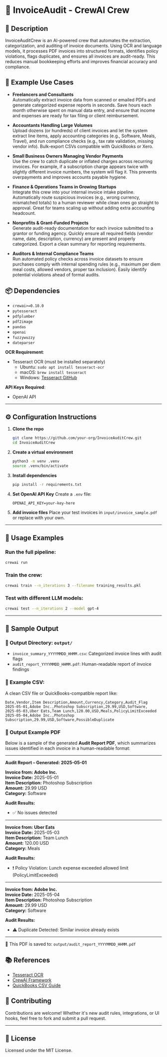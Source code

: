 # 🧾 InvoiceAudit - CrewAI Crew


## 📘 Description

InvoiceAuditCrew is an AI-powered crew that automates the extraction, categorization, and auditing of invoice documents. Using OCR and language models, it processes PDF invoices into structured formats, identifies policy violations, flags duplicates, and ensures all invoices are audit-ready. This reduces manual bookkeeping efforts and improves financial accuracy and compliance.

## 💼 Example Use Cases

- **Freelancers and Consultants**  
  Automatically extract invoice data from scanned or emailed PDFs and generate categorized expense reports in seconds. Save hours each month otherwise spent on manual data entry, and ensure that income and expenses are ready for tax filing or client reimbursement.

- **Accountants Handling Large Volumes**  
  Upload dozens (or hundreds) of client invoices and let the system extract line items, apply accounting categories (e.g., Software, Meals, Travel), and run compliance checks (e.g., tax rate validation, missing vendor info). Bulk-export CSVs compatible with QuickBooks or Xero.

- **Small Business Owners Managing Vendor Payments**  
  Use the crew to catch duplicate or inflated charges across recurring invoices. For example, if a subscription charge appears twice with slightly different invoice numbers, the system will flag it. This prevents overpayments and improves accounts payable hygiene.

- **Finance & Operations Teams in Growing Startups**  
  Integrate this crew into your internal invoice intake pipeline. Automatically route suspicious invoices (e.g., wrong currency, mismatched totals) to a human reviewer while clean ones go straight to approval. Great for teams scaling up without adding extra accounting headcount.

- **Nonprofits & Grant-Funded Projects**  
  Generate audit-ready documentation for each invoice submitted to a grantor or funding agency. Quickly ensure all required fields (vendor name, date, description, currency) are present and properly categorized. Export a clean summary for reporting requirements.

- **Auditors & Internal Compliance Teams**  
  Run automated policy checks across invoice datasets to ensure purchases comply with internal spending rules (e.g., maximum per diem meal costs, allowed vendors, proper tax inclusion). Easily identify potential violations ahead of formal audits.


## 📦 Dependencies

- `crewai>=0.10.0`
- `pytesseract`
- `pdfplumber`
- `pdf2image`
- `pandas`
- `openai`
- `fuzzywuzzy`
- `dateparser`

**OCR Requirement**:
- Tesseract OCR (must be installed separately)
  - Ubuntu: `sudo apt install tesseract-ocr`
  - macOS: `brew install tesseract`
  - Windows: [Tesseract GitHub](https://github.com/tesseract-ocr/tesseract)

**API Keys Required**:
- OpenAI API

---

## ⚙️ Configuration Instructions

1. **Clone the repo**
   ```bash
   git clone https://github.com/your-org/InvoiceAuditCrew.git
   cd InvoiceAuditCrew
   ```

2. **Create a virtual environment**
   ```bash
   python3 -m venv .venv
   source .venv/bin/activate
   ```

3. **Install dependencies**
   ```bash
   pip install -r requirements.txt
   ```

4. **Set OpenAI API Key**
   Create a `.env` file:
   ```env
   OPENAI_API_KEY=your-key-here
   ```

5. **Add invoice files**
   Place your test invoices in `input/invoice_sample.pdf` or replace with your own.

---

## 🚀 Usage Examples

### Run the full pipeline:
```bash
crewai run
```

### Train the crew:
```bash
crewai train --n_iterations 3 --filename training_results.pkl
```

### Test with different LLM models:
```bash
crewai test --n_iterations 2 --model gpt-4
```

---

## 🧾 Sample Output

### 📁 Output Directory: `output/`

- `invoice_summary_YYYYMMDD_HHMM.csv`: Categorized invoice lines with audit flags
- `audit_report_YYYYMMDD_HHMM.pdf`: Human-readable report of invoice findings


### 🧮 Example CSV:

A clean CSV file or QuickBooks-compatible report like:

```
Date,Vendor,Item Description,Amount,Currency,Category,Audit_Flag
2025-05-01,Adobe Inc.,Photoshop Subscription,29.99,USD,Software,
2025-05-03,Uber Eats,Team Lunch,120.00,USD,Meals,PolicyLimitExceeded
2025-05-04,Adobe Inc.,Photoshop Subscription,29.99,USD,Software,PossibleDuplicate
```
### 🧮 Output Example PDF

Below is a sample of the generated **Audit Report PDF**, which summarizes issues identified in each invoice in a human-readable format:

---

**Audit Report – Generated: 2025-05-01**

**Invoice from: Adobe Inc.**  
**Invoice Date:** 2025-05-01  
**Item Description:** Photoshop Subscription  
**Amount:** 29.99 USD  
**Category:** Software

**Audit Results:**
- ✅ No issues detected

---

**Invoice from: Uber Eats**  
**Invoice Date:** 2025-05-03  
**Item Description:** Team Lunch  
**Amount:** 120.00 USD  
**Category:** Meals

**Audit Results:**
- ❗ Policy Violation: Lunch expense exceeded allowed limit (PolicyLimitExceeded)

---

**Invoice from: Adobe Inc.**  
**Invoice Date:** 2025-05-04  
**Item Description:** Photoshop Subscription  
**Amount:** 29.99 USD  
**Category:** Software

**Audit Results:**
- ⚠️ Duplicate Detected: Similar invoice already exists

---

📁 This PDF is saved to: `output/audit_report_YYYYMMDD_HHMM.pdf`

## 📚 References

- [Tesseract OCR](https://github.com/tesseract-ocr/tesseract)
- [CrewAI Framework](https://github.com/crewAIInc/crewAI)
- [QuickBooks CSV Guide](https://quickbooks.intuit.com/learn-support/en-us/help-article/list-management/import-lists-in-quickbooks-online/L5sfm8Y3m_US_en_US)

## 🤝 Contributing

Contributions are welcome! Whether it's new audit rules, integrations, or UI hooks, feel free to fork and submit a pull request.

---

## 📄 License

Licensed under the MIT License.

